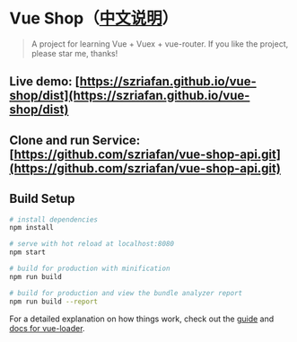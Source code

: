 # Vue Shop（[中文说明](https://github.com/szriafan/vue-shop/blob/master/README_zh.md)）

> A project for learning Vue + Vuex + vue-router. If you like the project, please star me, thanks!

## Live demo: [https://szriafan.github.io/vue-shop/dist](https://szriafan.github.io/vue-shop/dist)

## Clone and run Service: [https://github.com/szriafan/vue-shop-api.git](https://github.com/szriafan/vue-shop-api.git) 

## Build Setup

``` bash
# install dependencies
npm install

# serve with hot reload at localhost:8080
npm start

# build for production with minification
npm run build

# build for production and view the bundle analyzer report
npm run build --report
```

For a detailed explanation on how things work, check out the [guide](http://vuejs-templates.github.io/webpack/) and [docs for vue-loader](http://vuejs.github.io/vue-loader).
